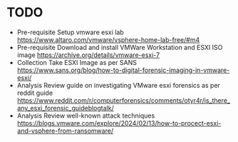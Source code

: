 # TODO

- Pre-requisite Setup vmware esxi lab https://www.altaro.com/vmware/vsphere-home-lab-free/#m4
- Pre-requisite Download and install VMWare Workstation and ESXI ISO image https://archive.org/details/vmware-esxi-7
- Collection Take ESXI Image as per SANS https://www.sans.org/blog/how-to-digital-forensic-imaging-in-vmware-esxi/
- Analysis Review guide on investigating VMware esxi forensics as per reddit guide https://www.reddit.com/r/computerforensics/comments/otyr4r/is_there_any_esxi_forensic_guideblogtalk/
- Analysis Review well-known attack techniques https://blogs.vmware.com/explore/2024/02/13/how-to-procect-esxi-and-vsphere-from-ransomware/

